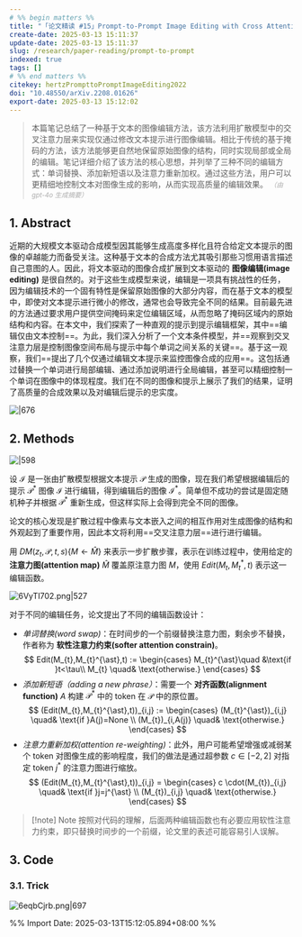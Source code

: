 ```yaml
---
# %% begin matters %%
title: "「论文精读 #15」Prompt-to-Prompt Image Editing with Cross Attention Control"
create-date: 2025-03-13 15:11:37
update-date: 2025-03-13 15:11:37
slug: /research/paper-reading/prompt-to-prompt
indexed: true
tags: []
# %% end matters %%
citekey: hertzPrompttoPromptImageEditing2022
doi: "10.48550/arXiv.2208.01626" 
export-date: 2025-03-13 15:12:02
---
```




> 本篇笔记总结了一种基于文本的图像编辑方法，该方法利用扩散模型中的交叉注意力层来实现仅通过修改文本提示进行图像编辑。相比于传统的基于掩码的方法，该方法能够更自然地保留原始图像的结构，同时实现局部或全局的编辑。笔记详细介绍了该方法的核心思想，并列举了三种不同的编辑方式：单词替换、添加新短语以及注意力重新加权。通过这些方法，用户可以更精细地控制文本对图像生成的影响，从而实现高质量的编辑效果。 <small style="font-style: italic; opacity: 0.5">（由 gpt-4o 生成摘要）</small>

<!-- more -->

## 1. Abstract

近期的大规模文本驱动合成模型因其能够生成高度多样化且符合给定文本提示的图像的卓越能力而备受关注。这种基于文本的合成方法尤其吸引那些习惯用语言描述自己意图的人。因此，将文本驱动的图像合成扩展到文本驱动的 **图像编辑(image editing)** 是很自然的。对于这些生成模型来说，编辑是一项具有挑战性的任务，因为编辑技术的一个固有特性是保留原始图像的大部分内容，而在基于文本的模型中，即使对文本提示进行微小的修改，通常也会导致完全不同的结果。目前最先进的方法通过要求用户提供空间掩码来定位编辑区域，从而忽略了掩码区域内的原始结构和内容。在本文中，我们探索了一种直观的提示到提示编辑框架，其中==编辑仅由文本控制==。为此，我们深入分析了一个文本条件模型，并==观察到交叉注意力层是控制图像空间布局与提示中每个单词之间关系的关键==。基于这一观察，我们==提出了几个仅通过编辑文本提示来监控图像合成的应用==。这包括通过替换一个单词进行局部编辑、通过添加说明进行全局编辑，甚至可以精细控制一个单词在图像中的体现程度。我们在不同的图像和提示上展示了我们的结果，证明了高质量的合成效果以及对编辑后提示的忠实度。

![|676](https://img.memset0.cn/2025/03/13/X0rxdtWL.png)

## 2. Methods

![|598](https://img.memset0.cn/2025/03/13/P2i3KNeo.png)

设 $\mathcal{I}$ 是一张由扩散模型根据文本提示 $\mathcal{P}$ 生成的图像，现在我们希望根据编辑后的提示 $\mathcal{P}^{\ast}$ 图像 $\mathcal{I}$ 进行编辑，得到编辑后的图像 $\mathcal{I}^{\ast}$。简单但不成功的尝试是固定随机种子并根据 $\mathcal{P}^{\ast}$ 重新生成，但这样实际上会得到完全不同的图像。

论文的核心发现是扩散过程中像素与文本嵌入之间的相互作用对生成图像的结构和外观起到了重要作用，因此本文将利用==交叉注意力层==进行进行编辑。

用 $DM(z_{t},\mathcal{P},t,s) \{  M\leftarrow \hat{M} \}$ 来表示一步扩散步骤，表示在训练过程中，使用给定的 **注意力图(attention map)** $\hat{M}$ 覆盖原注意力图 $M$，使用 $Edit(M_{t},M_{t}^{\ast},t)$ 表示这一编辑函数。

![6VyTI702.png|527](https://img.memset0.cn/2025/03/13/6VyTI702.png)

对于不同的编辑任务，论文提出了不同的编辑函数设计：

- _单词替换(word swap)_：在时间步的一个前缀替换注意力图，剩余步不替换，作者称为 **软性注意力约束(softer attention constrain)**。
    $$
    Edit(M_{t},M_{t}^{\ast},t) := \begin{cases}
    M_{t}^{\ast}\quad &\text{if }t<\tau\\
    M_{t} \quad& \text{otherwise.}
    \end{cases}
    $$
- _添加新短语（adding a new phrase）_：需要一个 **对齐函数(alignment function)** $A$ 构建 $\mathcal{P}^{\ast}$ 中的 token 在 $\mathcal{P}$ 中的原位置。
    $$
        (Edit(M_{t},M_{t}^{\ast},t))_{i,j} := \begin{cases}
    (M_{t}^{\ast})_{i,j} \quad& \text{if }A(j)=None \\
    (M_{t})_{i,A(j)} \quad& \text{otherwise.}
    \end{cases}
    $$
- _注意力重新加权(attention re-weighting)_：此外，用户可能希望增强或减弱某个 token 对图像生成的影响程度，我们的做法是通过超参数 $c\in [-2,2]$ 对指定 token $j^{\ast}$ 的注意力图进行缩放。
    $$
    (Edit(M_{t},M_{t}^{\ast},t))_{i,j} = \begin{cases}
    c \cdot(M_{t})_{i,j} \quad& \text{if }j=j^{\ast} \\
    (M_{t})_{i,j} \quad& \text{otherwise.}
    \end{cases}
    $$

> [!note] Note
> 按照对代码的理解，后面两种编辑函数也有必要应用软性注意力约束，即只替换时间步的一个前缀，论文里的表述可能容易引人误解。

## 3. Code

### 3.1. Trick

![6eqbCjrb.png|697](https://img.memset0.cn/2025/03/15/6eqbCjrb.png)



%% Import Date: 2025-03-13T15:12:05.894+08:00 %%
